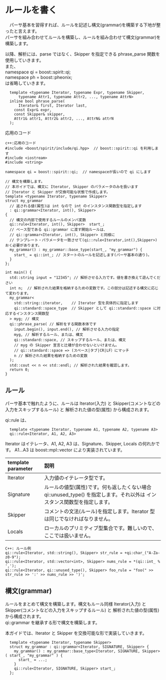 # ルールを書く

　パーサ基本を習得すれば、ルールを記述し構文(grammar)を構築する下地が整ったと言えます。  
  パーサを組み合わせてルールを構築し、ルールを組み合わせて構文(grammar)を構築します。  
  
  以降、解析には、parse ではなく、Skipper を指定できる phrase_parse 関数を使用していきます。  
  また、  
  namespace qi = boost::spirit::qi;  
  namespace ph = boost::pheonix;  
  は省略していきます。    

```
  template <typename Iterator, typename Expr, typename Skipper,   
      typename Attr1, typename Attr2, ..., typename AttrN>  
  inline bool phrase_parse(  
	  Iterator& first, Iterator last,  
    const Expr& expr,  
    const Skipper& skipper,  
    Attr1& attr1, Attr2& attr2, ..., AttrN& attrN  
  );  
```

応用のコード
```
c++:応用のコード
#include <boost/spirit/include/qi.hpp>  // boost::spirit::qi を利用します
#include <iostream>
#include <string>

namespace qi = boost::spirit::qi;  // namespaceが長いので qi にします

// 構文を構築します。
// 本ガイドでは、構文に Iterator, Skipper のパラメータのみを扱います
// Iterator と Skipper が交換可能な状態で作成します。
template <typename Iterator, typename Skipper>
struct my_grammar 
  // 返される値(属性)は int なので int のインスタンス関数型を指定します 
  : qi::grammar<Iterator, int(), Skipper>
{
  // 構文の内部で使用するルールのメンバ変数
  qi::rule<Iterator, int(), Skipper>  start_;
  // ベース型である qi::grammar に渡す開始ルールは、
  // qi::grammar<Iterator, int(), Skipper> と同様に
  // テンプレート・パラメータを一致させて(qi::rule<Iterator,int(),Skipper>)おく必要があります。
  my_grammar() : my_grammar::base_type(start_, "my_grammar") {
    start_ = qi::int_; // スタートのルールを記述します(パーサ基本の通り)。
  }
};

int main() {
  std::string input = "12345"; // 解析させる入力です。値を書き換えて遊んでください
  int n;  // 解析された結果を格納するための変数です。この部分は記述する構文に応じて変わります。
  my_grammar<
    std::string::iterator,    // Iterator 型を具体的に指定します
    qi::standard::space_type  // Skipper として qi::standard::space に対応するインスタンス関数型
  > myg; // 構文
  qi::phrase_parse( // 解析をする関数本体です
    input.begin(), input.end(), // 解析させる入力の指定 
    myg, // 解析するルール、または、構文
    qi::standard::space, // スキップするルール、または、構文
    // myg の Skipper 宣言と辻褄が合わせないといけません。
    // qi::standard::space => (スペース|タブ|CR|LF）にマッチ
    n // 解析された結果を格納するための変数
  ); 
  std::cout << n << std::endl; // 解析された結果を確認します。
  return 0;
}
```

## ルール

  パーサ基本で触れたように、ルールは Iterator(入力) と Skipper(コメントなどの入力をスキップするルール) と 解析された値の型(属性) から構成されます。

  qi::rule は、  
```
  template <typename Iterator, typename A1, typename A2, typename A3>  
  qi::rule<Iterator, A1, A2, A3>  
```
  Iterator はイテレータ、A1, A2, A3 は、Signature、Skipper, Locals の何れかです。
  A1...A3 は boost::mpl::vector により実装されています。

| template parameter | 説明 |
|:--|:--|
| Iterator | 入力値のイテレータ型です。 |
| Signature | ルールの値型(属性)です。何も返したくない場合 qi::unused_type() を指定します。それ以外は インスタンス関数型を指定します。|
| Skipper | コメントの文法(ルール)を指定します。Iterator 型は同じでなければなりません。|
| Locals | ローカルのプリミティブ型集合です。難しいので、ここでは扱いません。|

```
C++: ルール例
qi::rule<Iterator, std::string(), Skipper> str_rule = +qi:char_("A-Za-z0-9");
qi::rule<Iterator, std::vector<int>, Skipper> nums_rule = *(qi::int_ % ',');
qi::rule<Iterator, qi::unused_type(), Skipper> foo_rule = "foo(" >> str_rule >> ':' >> nums_rule >> ')';
```

## 構文(grammar)

  ルールをまとめて構文を構築します。構文もルール同様 Iterator(入力) と Skipper(コメントなどの入力をスキップするルール) と 解析された値の型(属性) から構成されます。  
  qi::grammar を継承する形で構文を構築します。  

  本ガイドでは、Iterator と Skipper を交換可能な形で実装していきます。  
```
  template <typename Iterator, typename Skipper>
  struct my_grammar : qi::grammar<Iterator, SIGNATURE, Skipper> {
    my_grammar() : my_grammar::base_type<Iterator, SIGNATURE, Skipper>( start_, "my_grammar" ) {
      start_ = ...;
    }
    qi::rule<Iterator, SIGNATURE, Skipper> start_;
  };
```

